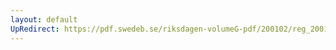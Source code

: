```yaml
---
layout: default
UpRedirect: https://pdf.swedeb.se/riksdagen-volumeG-pdf/200102/reg_200102/reg_200102_0536.pdf
---
```

